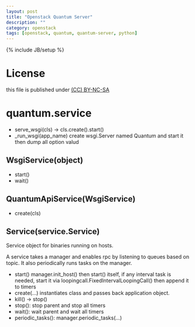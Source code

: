 ```yaml
---
layout: post
title: "Openstack Quantum Server"
description: ""
category: openstack
tags: [openstack, quantum, quantum-server, python]
---
```

{% include JB/setup %}
# License
this file is published under [(CC) BY-NC-SA](http://creativecommons.org/licenses/by-nc-sa/3.0/)

# quantum.service
* serve_wsgi(cls) -> cls.create().start()
* _run_wsgi(app_name) create wsgi.Server named Quantum and start it then dump all option valud

## WsgiService(object)
* start()
* wait()

## QuantumApiService(WsgiService)
* create(cls)

## Service(service.Service)
Service object for binaries running on hosts.

A service takes a manager and enables rpc by listening to queues based on topic. It also periodically runs tasks on the manager.
* start() manager.init_host() then start() itself, if any interval task is needed, start it via loopingcall.FixedIntervalLoopingCall() then append it to timers
* create(...) instantiates class and passes back application object.
* kill() -> stop()
* stop(): stop parent and stop all timers
* wait(): wait parent and wait all timers
* periodic_tasks(): manager.periodic_tasks(...)

